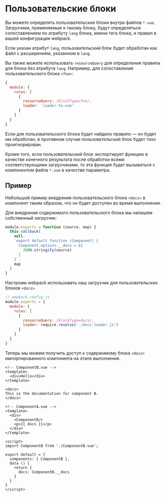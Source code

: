 # Пользовательские блоки

Вы можете определять пользовательские блоки внутри файлов `*.vue`. Загрузчики, применяемые к такому блоку, будут определяться сопоставлением по атрибуту `lang` блока, имени тега блока, и правил в вашей конфигурации webpack.

Если указан атрибут `lang`, пользовательский блок будет обработан как файл с расширением, указанном в `lang`.

Вы также можете использовать `resourceQuery` для определения правила для блока без атрибута `lang`. Например, для сопоставления пользовательского блока `<foo>`:

``` js
{
  module: {
    rules: [
      {
        resourceQuery: /blockType=foo/,
        loader: 'loader-to-use'
      }
    ]
  }
}
```

Если для пользовательского блока будет найдено правило — он будет им обработан; в противном случае пользовательский блок будет тихо проигнорирован.

Кроме того, если пользовательский блок экспортирует функцию в качестве конечного результата после обработки всеми соответствующими загрузчиками, то эта функция будет вызываться с компонентом файла `*.vue` в качестве параметра.

## Пример

Небольшой пример внедрения пользовательского блока `<docs>` в компонент таким образом, что он будет доступен во время выполнения.

Для внедрения содержимого пользовательского блока мы напишем собственный загрузчик:

``` js
module.exports = function (source, map) {
  this.callback(
    null,
    `export default function (Component) {
      Component.options.__docs = ${
        JSON.stringify(source)
      }
    }`,
    map
  )
}
```

Настроим webpack использовать наш загрузчик для пользовательских блоков `<docs>`.

``` js
// wepback.config.js
module.exports = {
  module: {
    rules: [
      {
        resourceQuery: /blockType=docs/,
        loader: require.resolve('./docs-loader.js')
      }
    ]
  }
}
```

Теперь мы можем получить доступ к содержимому блока `<docs>` импортированного компонента на этапе выполнения.

``` vue
<!-- ComponentB.vue -->
<template>
  <div>Hello</div>
</template>

<docs>
This is the documentation for component B.
</docs>
```

``` vue
<!-- ComponentA.vue -->
<template>
  <div>
    <ComponentB/>
    <p>{{ docs }}</p>
  </div>
</template>

<script>
import ComponentB from './ComponentB.vue';

export default = {
  components: { ComponentB },
  data () {
    return {
      docs: ComponentB.__docs
    }
  }
}
</script>
```
